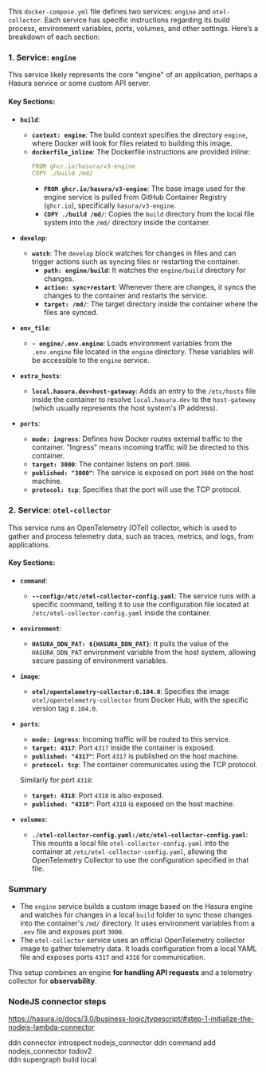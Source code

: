 This `docker-compose.yml` file defines two services: `engine` and `otel-collector`. Each service has specific instructions regarding its build process, environment variables, ports, volumes, and other settings. Here’s a breakdown of each section:

### 1. **Service: `engine`**

This service likely represents the core "engine" of an application, perhaps a Hasura service or some custom API server.

#### Key Sections:

-   **`build`**:

    -   **`context: engine`**: The build context specifies the directory `engine`, where Docker will look for files related to building this image.
    -   **`dockerfile_inline`**: The Dockerfile instructions are provided inline:
        ```yaml
        FROM ghcr.io/hasura/v3-engine
        COPY ./build /md/
        ```
        -   **`FROM ghcr.io/hasura/v3-engine`**: The base image used for the engine service is pulled from GitHub Container Registry (`ghcr.io`), specifically `hasura/v3-engine`.
        -   **`COPY ./build /md/`**: Copies the `build` directory from the local file system into the `/md/` directory inside the container.

-   **`develop`**:

    -   **`watch`**: The `develop` block watches for changes in files and can trigger actions such as syncing files or restarting the container.
        -   **`path: engine/build`**: It watches the `engine/build` directory for changes.
        -   **`action: sync+restart`**: Whenever there are changes, it syncs the changes to the container and restarts the service.
        -   **`target: /md/`**: The target directory inside the container where the files are synced.

-   **`env_file`**:

    -   **`- engine/.env.engine`**: Loads environment variables from the `.env.engine` file located in the `engine` directory. These variables will be accessible to the `engine` service.

-   **`extra_hosts`**:

    -   **`local.hasura.dev=host-gateway`**: Adds an entry to the `/etc/hosts` file inside the container to resolve `local.hasura.dev` to the `host-gateway` (which usually represents the host system's IP address).

-   **`ports`**:
    -   **`mode: ingress`**: Defines how Docker routes external traffic to the container. "Ingress" means incoming traffic will be directed to this container.
    -   **`target: 3000`**: The container listens on port `3000`.
    -   **`published: "3000"`**: The service is exposed on port `3000` on the host machine.
    -   **`protocol: tcp`**: Specifies that the port will use the TCP protocol.

### 2. **Service: `otel-collector`**

This service runs an OpenTelemetry (OTel) collector, which is used to gather and process telemetry data, such as traces, metrics, and logs, from applications.

#### Key Sections:

-   **`command`**:

    -   **`--config=/etc/otel-collector-config.yaml`**: The service runs with a specific command, telling it to use the configuration file located at `/etc/otel-collector-config.yaml` inside the container.

-   **`environment`**:

    -   **`HASURA_DDN_PAT: ${HASURA_DDN_PAT}`**: It pulls the value of the `HASURA_DDN_PAT` environment variable from the host system, allowing secure passing of environment variables.

-   **`image`**:

    -   **`otel/opentelemetry-collector:0.104.0`**: Specifies the image `otel/opentelemetry-collector` from Docker Hub, with the specific version tag `0.104.0`.

-   **`ports`**:

    -   **`mode: ingress`**: Incoming traffic will be routed to this service.
    -   **`target: 4317`**: Port `4317` inside the container is exposed.
    -   **`published: "4317"`**: Port `4317` is published on the host machine.
    -   **`protocol: tcp`**: The container communicates using the TCP protocol.

    Similarly for port `4318`:

    -   **`target: 4318`**: Port `4318` is also exposed.
    -   **`published: "4318"`**: Port `4318` is exposed on the host machine.

-   **`volumes`**:
    -   **`./otel-collector-config.yaml:/etc/otel-collector-config.yaml`**: This mounts a local file `otel-collector-config.yaml` into the container at `/etc/otel-collector-config.yaml`, allowing the OpenTelemetry Collector to use the configuration specified in that file.

### Summary

-   The `engine` service builds a custom image based on the Hasura engine and watches for changes in a local `build` folder to sync those changes into the container's `/md/` directory. It uses environment variables from a `.env` file and exposes port `3000`.
-   The `otel-collector` service uses an official OpenTelemetry collector image to gather telemetry data. It loads configuration from a local YAML file and exposes ports `4317` and `4318` for communication.

This setup combines an engine **for handling API requests** and a telemetry collector for **observability**.

### NodeJS connector steps

https://hasura.io/docs/3.0/business-logic/typescript/#step-1-initialize-the-nodejs-lambda-connector

ddn connector introspect nodejs_connector
ddn command add nodejs_connector todov2  
ddn supergraph build local
